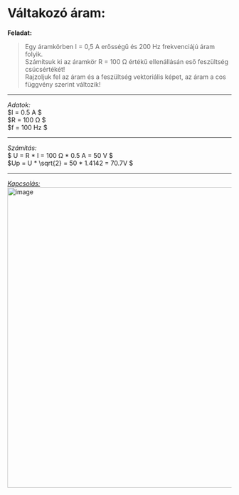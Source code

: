 # Váltakozó áram:  

**Feladat:**  

> Egy áramkörben I = 0,5 A erősségű és 200 Hz frekvenciájú áram folyik.  
Számítsuk ki az áramkör R = 100 Ω értékű ellenállásán eső feszültség csúcsértékét!  
Rajzoljuk fel az áram és a feszültség vektoriális képet, az áram a cos függvény szerint változik!  

---  

*Adatok:*  
$I = 0.5 A $  
$R = 100 Ω $  
$f = 100 Hz $  

---  

*Számítás:*  
$ U = R * I = 100 Ω * 0.5 A = 50 V $  
$Up = U * \sqrt{2} = 50 * 1.4142 = 70.7V $  

---  

[*Kapcsolás:*](https://tinyurl.com/2cznbkgj)
<img width="780" height="676" alt="image" src="https://github.com/user-attachments/assets/5399bf65-c3ba-4b1a-a3ec-6f11b22d03b5" />


